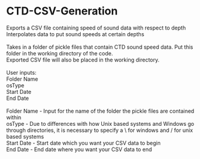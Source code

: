 # CTD-CSV-Generation

Exports a CSV file containing speed of sound data with respect to depth <br />
Interpolates data to put sound speeds at certain depths<br />
<br />
Takes in a folder of pickle files that contain CTD sound speed data. Put this folder in the working directory of the code.<br />
Exported CSV file will also be placed in the working directory. <br />
<br />
User inputs:<br />
Folder Name <br />
osType <br />
Start Date <br />
End Date <br />
<br />
Folder Name - Input for the name of the folder the pickle files are contained within<br />
osType - Due to differences with how Unix based systems and Windows go through directories, it is necessary to specify a \\ for windows and / for unix based systems<br />
Start Date - Start date which you want your CSV data to begin<br />
End Date - End date where you want your CSV data to end
